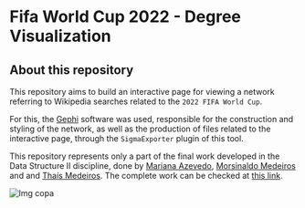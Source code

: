 # Fifa World Cup 2022 - Degree Visualization

## About this repository
This repository aims to build an interactive page for viewing a network referring to Wikipedia searches related to the `2022 FIFA World Cup`.

For this, the [Gephi](https://gephi.org/) software was used, responsible for the construction and styling of the network, as well as the production of files related to the interactive page, through the `SigmaExporter` plugin of this tool.

This repository represents only a part of the final work developed in the Data Structure II discipline, done by [Mariana Azevedo](https://github.com/marianabritoazevedo), [Morsinaldo Medeiros](https://github.com/Morsinaldo) and and [Thaís Medeiros](https://github.com/thaisaraujo2000). The complete work can be checked at [this link](https://github.com/marianabritoazevedo/data-structure-ii).

![Img copa](https://mundoconectado.com.br/uploads/chamadas/copa-2022_2.jpg)


